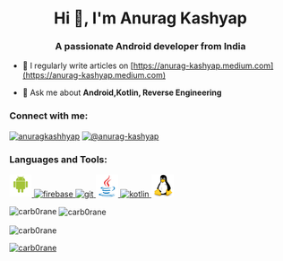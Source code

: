 <h1 align="center">Hi 👋, I'm Anurag Kashyap</h1>
<h3 align="center">A passionate Android developer from India</h3>


- 📝 I regularly write articles on [https://anurag-kashyap.medium.com](https://anurag-kashyap.medium.com)

- 💬 Ask me about **Android,Kotlin, Reverse Engineering**

<h3 align="left">Connect with me:</h3>
<p align="left">
<a href="https://linkedin.com/in/anuragkashhyap" target="blank"><img align="center" src="https://raw.githubusercontent.com/rahuldkjain/github-profile-readme-generator/master/src/images/icons/Social/linked-in-alt.svg" alt="anuragkashhyap" height="30" width="40" /></a>
<a href="https://medium.com/@anurag-kashyap" target="blank"><img align="center" src="https://raw.githubusercontent.com/rahuldkjain/github-profile-readme-generator/master/src/images/icons/Social/medium.svg" alt="@anurag-kashyap" height="30" width="40" /></a>
</p>

<h3 align="left">Languages and Tools:</h3>
<p align="left"> <a href="https://developer.android.com" target="_blank" rel="noreferrer"> <img src="https://raw.githubusercontent.com/devicons/devicon/master/icons/android/android-original-wordmark.svg" alt="android" width="40" height="40"/> </a> <a href="https://firebase.google.com/" target="_blank" rel="noreferrer"> <img src="https://www.vectorlogo.zone/logos/firebase/firebase-icon.svg" alt="firebase" width="40" height="40"/> </a> <a href="https://git-scm.com/" target="_blank" rel="noreferrer"> <img src="https://www.vectorlogo.zone/logos/git-scm/git-scm-icon.svg" alt="git" width="40" height="40"/> </a> <a href="https://www.java.com" target="_blank" rel="noreferrer"> <img src="https://raw.githubusercontent.com/devicons/devicon/master/icons/java/java-original.svg" alt="java" width="40" height="40"/> </a> <a href="https://kotlinlang.org" target="_blank" rel="noreferrer"> <img src="https://www.vectorlogo.zone/logos/kotlinlang/kotlinlang-icon.svg" alt="kotlin" width="40" height="40"/> </a> <a href="https://www.linux.org/" target="_blank" rel="noreferrer"> <img src="https://raw.githubusercontent.com/devicons/devicon/master/icons/linux/linux-original.svg" alt="linux" width="40" height="40"/> </a> </p>

<p><img align="left" src="https://github-readme-stats.vercel.app/api/top-langs?username=carb0rane&show_icons=true&locale=en&layout=compact" alt="carb0rane" /></p>

<p>&nbsp;<img align="center" src="https://github-readme-stats.vercel.app/api?username=carb0rane&show_icons=true&locale=en" alt="carb0rane" /></p>

<p><img align="center" src="https://github-readme-streak-stats.herokuapp.com/?user=carb0rane&" alt="carb0rane" /></p>

<p align="left"> <a href="https://github.com/ryo-ma/github-profile-trophy"><img src="https://github-profile-trophy.vercel.app/?username=carb0rane&theme=dracula" alt="carb0rane" /></a> </p>

